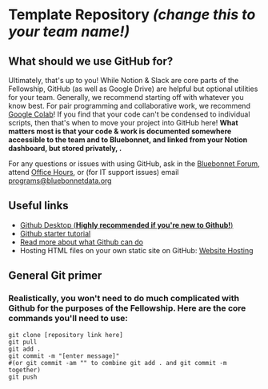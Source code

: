 # Template Repository _(change this to your team name!)_
## What should we use GitHub for?
Ultimately, that's up to you! While Notion & Slack are core parts of the Fellowship, GitHub (as well as Google Drive) are helpful but optional utilities for your team. Generally, we recommend starting off with whatever you know best. For pair programming and collaborative work, we recommend [Google Colab](https://colab.research.google.com/)! If you find that your code can't be condensed to individual scripts, then that's when to move your project into GitHub here! **What matters most is that your code & work is documented somewhere accessible to the team and to Bluebonnet, and linked from your Notion dashboard, but stored privately, .**

For any questions or issues with using GitHub, ask in the [Bluebonnet Forum](https://www.notion.so/Bluebonnet-Forum-ba18b7329b574926b7c5d777d5d3bbfc), attend [Office Hours](https://www.notion.so/Office-Hours-a724783df78a476981273daa855301a8), or (for IT support issues) email programs@bluebonnetdata.org

## Useful links
* [Github Desktop (**Highly recommended if you're new to Github!**)](https://desktop.github.com/)
* [Github starter tutorial](https://www.freecodecamp.org/news/git-and-github-for-beginners/)
* [Read more about what Github can do](https://docs.github.com/en/free-pro-team@latest/github/getting-started-with-github)
* Hosting HTML files on your own static site on GitHub: [Website Hosting](https://pages.github.com/)

## General Git primer
### Realistically, you won't need to do much complicated with Github for the purposes of the Fellowship. Here are the core commands you'll need to use:
```
git clone [repository link here]
git pull 
git add . 
git commit -m "[enter message]"
#(or git commit -am "" to combine git add . and git commit -m together)
git push 

```